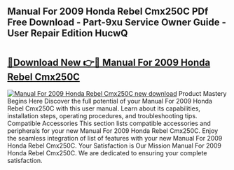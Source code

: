 ## Manual For 2009 Honda Rebel Cmx250C PDf Free Download - Part-9xu Service Owner Guide - User Repair Edition HucwQ

# <h2><a href="http://bc82314.oget.top/?id=Manual+For+2009+Honda+Rebel+Cmx250C">🔗Download New 👉🔴 Manual For 2009 Honda Rebel Cmx250C</a></h2>

[![Manual For 2009 Honda Rebel Cmx250C new download](https://i.imgur.com/5g1atiW.png)](http://bc82314.oget.top/?id=Manual+For+2009+Honda+Rebel+Cmx250C)
Product Mastery Begins Here Discover the full potential of your Manual For 2009 Honda Rebel Cmx250C with this user manual. Learn about its capabilities, installation steps, operating procedures, and troubleshooting tips. Compatible Accessories This section lists compatible accessories and peripherals for your new Manual For 2009 Honda Rebel Cmx250C. Enjoy the seamless integration of list of features with your new Manual For 2009 Honda Rebel Cmx250C. Your Satisfaction is Our Mission Manual For 2009 Honda Rebel Cmx250C. We are dedicated to ensuring your complete satisfaction.
